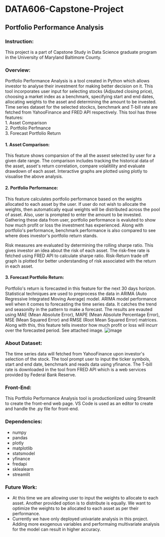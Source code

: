 # DATA606-Capstone-Project
## Portfolio Performance Analysis

### Instruction:
This project is a part of Capstone Study in Data Science graduate program in the University of Maryland Baltimore County.

### Overview:
Portfolio Performance Analysis is a tool created in Python which allows investor to analyse their investment for making better decision on it. This tool
incorporates user input for selecting stocks (Adjsuted closing price), choosing a market index as a benchmark, specifying start and end dates, allocating weights to the asset and determining the amount to be invested. Time series dataset for the selected stockcs, benchmark and T-bill rate are fetched from YahooFinance and FRED API respectively. This tool has three features:
<br> 1. Asset Comparison
<br> 2. Portfolio Perfmance
<br> 3. Forecast Portfolio Return

#### 1. Asset Comparison:
This feature shows comparsion of the all the assest selected by user for a given date range. The comparison includes tracking the historical data of the asset, asset's return correlation, compare volalitility and evaluate drawdown of each asset. Interactive graphs are plotted using plotly to visualise the above analysis.

#### 2. Portfolio Performance:
This feature calculates portfolio performance based on the weights allocated to each asset by the user. If user do not wish to allocate the weights, then automatically equal weights will be distributed across the pool of asset. Also, user is prompted to enter the amount to be invested. Gathering these data from user, portfolio performance is evaluted to show how much profit or loss the investment has experienced. Along with portfolio's performance, benchmark performance is also compared to see where does investor's portfolio return stands.

Risk measures are evaluated by determining the rolling sharpe ratio. This gives investor an idea about the risk of each asset. The risk-free rate is fetched using FRED API to calculate sharpe ratio. Risk-Return trade off graph is plotted for better understanding of risk associated with the return in each asset.

#### 3. Forecast Portfolio Return:
Portfolio's return is forecasted in this feature for the next 30 days horizon. Statistical techniques are used to preprocess the data in ARIMA (Auto Regressive Integrated Moving Average) model. ARIMA model performance well when it comes to forecasting the time series data. It catches the trend and seasonilty in the pattern to make a forecast. The results are evauted using MAE (Mean Absolute Error), MAPE (Mean Absolute Percentage Error), MSE (Mean Squared Error) and RMSE (Root Mean Squared Error) matrices. Along with this, this feature tells investor how much profit or loss will incurr over the forecasted period. See attached image. 
![image](https://github.com/p-harshil/DATA606-Capstone-Project/assets/68314057/b1f3d8b1-c4c6-413d-9617-8c67ac91931a)

### About Dataset:
The time series data will fetched from YahooFinance upon investor's selection of the stock. The tool prompt user to input the ticker symbols, start and end date, benchmark and reads data using yfinance. The T-bill rate is downloaded in the tool from FRED API which is a web services provided by Federal Bank Reserve.

### Front-End:
This Portfolio Performance Analysis tool is productionlized using Streamlit to create the front-end web page. VS Code is used as an editor to create and handle the .py file for front-end.

### Dependencies:
* numpy
* pandas
* plotly
* matplotlib
* statsmodel
* yfinance
* fredapi
* sklealearn
* streamlit

### Future Work:
* At this time we are allowing user to input the weights to allocate to each asset. Another provided option is to distribute is equally. We want to optimize the weights to be allocated to each asset as per their performance.
* Currently we have only deployed univariate analysis in this project. Adding more exogenous variables and performaing multivariate analysis for the model can result in higher accuracy. 
